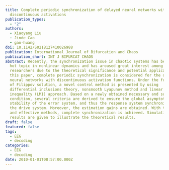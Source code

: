 ```yaml
---
title: Complete periodic synchronization of delayed neural networks with
  discontinuous activations
publication_types:
  - "2"
authors:
  - Xiaoyang Liu
  - Jinde Cao
  - gan-huang
doi: 10.1142/S0218127410026988
publication: International Journal of Bifurcation and Chaos
publication_short: INT J BIFURCAT CHAOS
abstract: Recently, the synchronization issue in chaotic systems has become a
  hot topic in nonlinear dynamics and has aroused great interest among
  researchers due to the theoretical significance and potential applications. In
  this paper, complete periodic synchronization is considered for the delayed
  neural networks with discontinuous activation functions. Under the framework
  of Filippov solution, a novel control method is presented by using
  differential inclusions theory, nonsmooth Lyapunov method and linear matrix
  inequality (LMI) approach. Based on a newly obtained necessary and sufficient
  condition, several criteria are derived to ensure the global asymptotical
  stability of the error system, and thus the response system synchronizes with
  the drive system. Moreover, the estimation gains are obtained. With these new
  and effective methods, complete synchronization is achieved. Simulation
  results are given to illustrate the theoretical results.
draft: false
featured: false
tags:
  - EEG
  - decoding
categories:
  - EEG
  - decoding
date: 2010-01-01T08:57:00.000Z
---
```

